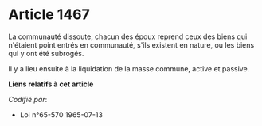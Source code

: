 # Article 1467

La communauté dissoute, chacun des époux reprend ceux des biens qui n'étaient point entrés en communauté, s'ils existent en
nature, ou les biens qui y ont été subrogés.

Il y a lieu ensuite à la liquidation de la masse commune, active et passive.

**Liens relatifs à cet article**

_Codifié par_:

  - Loi n°65-570 1965-07-13
